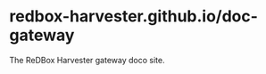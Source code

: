 redbox-harvester.github.io/doc-gateway
==========================

The ReDBox Harvester gateway doco site.
